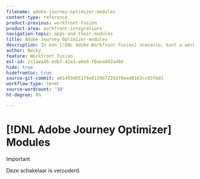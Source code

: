 ```yaml
---
filename: adobe-journey-optimizer-modules
content-type: reference
product-previous: workfront-fusion
product-area: workfront-integrations
navigation-topic: apps-and-their-modules
title: Adobe Journey Optimizer-modules
description: In een [!DNL Adobe Workfront Fusion] scenario, kunt u werkschema's automatiseren die gebruiken [!DNL Adobe Journey Optimizer]en deze verbinding maken met meerdere toepassingen en services van derden.
author: Becky
feature: Workfront Fusion
exl-id: 2c1aea46-edbf-42a3-a6e9-f8aea042a48d
hide: true
hidefromtoc: true
source-git-commit: a61459db5174e8159b72293f0eed0162cc03f6d1
workflow-type: tm+mt
source-wordcount: '30'
ht-degree: 0%

---
```


# [!DNL Adobe Journey Optimizer] Modules

>[!IMPORTANT]
>
>Deze schakelaar is verouderd.

<!--

In an [!DNL Adobe Workfront Fusion] scenario, you can automate workflows that use [!DNL Adobe Journey Optimizer], as well as connect it to multiple third-party applications and services. [!DNL Adobe Journey Optimizer] modules allow you to create, read, update, or delete records, or perform a custom API call to the [!DNL Adobe Journey Optimizer] API.


If you need instructions on creating a scenario, see [Create a scenario](../../workfront-fusion/scenarios/create-a-scenario.md).

For information about modules, see [Modules in [!DNL Adobe Workfront Fusion]](../../workfront-fusion/modules/modules.md).

## Access requirements

You must have the following access to use the functionality in this article:

<table>
  <col/>
  <col/>
  <tbody>
    <tr>
      <td role="rowheader">[!DNL Adobe Workfront] plan*</td>
      <td>
        <p>[!UICONTROL Pro] or higher</p>
      </td>
    </tr>
    <tr>
      <td role="rowheader">[!DNL Adobe Workfront] license*</td>
      <td>
        <p>[!UICONTROL Plan], [!UICONTROL Work]</p>
      </td>
    </tr>
    <tr>
      <td role="rowheader">[!DNL Adobe Workfront Fusion] license**</td>
      <td>
   <p>Current license requirement: No [!DNL Workfront Fusion] license requirement.</p>
   <p>Or</p>
   <p>Legacy license requirement: [!UICONTROL [!DNL Workfront Fusion] for Work Automation and Integration] </p>
   </td>
    </tr>
    <tr>
      <td role="rowheader">Product</td>
      <td>
   <p>Current product requirement: If you have the [!UICONTROL Select] or [!UICONTROL Prime] [!DNL Adobe Workfront] Plan, your organization must purchase [!DNL Adobe Workfront Fusion] as well as [!DNL Adobe Workfront] to use functionality described in this article. [!DNL Workfront Fusion] is included in the [!UICONTROL Ultimate] [!DNL Workfront] plan.</p>
   <p>Or</p>
   <p>Legacy product requirement: Your organization must purchase [!DNL Adobe Workfront Fusion] as well as [!DNL Adobe Workfront] to use functionality described in this article.</p>
   </td>
    </tr>
  </tbody>
</table>


To find out what plan, license type, or access you have, contact your [!DNL Workfront] administrator.

For information on [!DNL Adobe Workfront Fusion] licenses, see [[!DNL Adobe Workfront Fusion] licenses](../../workfront-fusion/get-started/license-automation-vs-integration.md).

## Prerequisites

Before you can use the [!DNL Adobe Journey Optimizer] connector, you must ensure that the following prerequisites are met:

* You must have an active [!DNL Adobe Journey Optimizer] account.

## Create a connection to [!DNL Adobe Journey Optimizer]

To create a connection for your [!DNL Adobe Journey Optimizer] modules:

1. In any [!DNL Adobe Journey Optimizer] module, click **[!UICONTROL Add]** next to the Connection box.

1. Fill in the following fields:

   <table style="table-layout:auto"> 
      <col class="TableStyle-TableStyle-List-options-in-steps-Column-Column1">
      </col>
      <col class="TableStyle-TableStyle-List-options-in-steps-Column-Column2">
      </col>
      <tbody>
        <tr>
          <td role="rowheader">[!UICONTROL Connection name]</td>
          <td>
            <p>Enter a name for this connection.</p>
          </td>
        </tr>
        <tr>
          <td role="rowheader">[!UICONTROL Client ID]</td>
          <td>Enter your [!DNL Adobe] [!UICONTROL Client ID]. This can be found in the [!UICONTROL Credentials details] section of the [!DNL Adobe Developer Console].</td>
        </tr>
        <tr>
          <td role="rowheader">[!UICONTROL Client Secret]</td>
          <td>Enter your [!DNL Adobe] [!UICONTROL Client Secret]. This can be found in the [!UICONTROL Credentials details] section of the [!DNL Adobe Developer Console].
        </tr>
        <tr>
          <td role="rowheader">[!UICONTROL Technical account ID]</td>
          <td>Enter your [!DNL Adobe] [!UICONTROL Technical account ID]. This can be found in the [!UICONTROL Credentials details] section of the [!DNL Adobe Developer Console].
        </tr>
        <tr>
          <td role="rowheader">[!UICONTROL Organization ID]</td>
          <td>Enter your [!DNL Adobe] [!UICONTROL Organization ID]. This can be found in the [!UICONTROL Credentials details] section of the [!DNL Adobe Developer Console].
        </tr>
        <tr>
          <td role="rowheader">[!UICONTROL Meta scopes]</td>
          <td>
            Enter any meta scopes needed for the connection.
          </td>
        </tr>
        <tr>
          <td role="rowheader">[!UICONTROL Private key]</td>
          <td>
            <p>Enter the private key that was generated when your credentials were created in the [!DNL Adobe Developer Console]. </p>
            <p>To extract your private key or certificate:</p>
            <ol>
              <li value="1">
                <p>Click <b>[!UICONTROL Extract]</b>.</p>
              </li>
              <li value="2">
                <p>Select the type of file you are extracting.</p>
              </li>
              <li value="3">
                <p>Select the file that contains the private key or certificate.</p>
              </li>
              <li value="4">
                <p>Enter the password for the file.</p>
              </li>
              <li value="5">
                <p>Click <b>[!UICONTROL Save]</b> to extract the file and return to the connection setup.</p>
              </li>
            </ol>
          </td>
        </tr>
      </tbody>
    </table>
1. Click **[!UICONTROL Continue]** to save the connection and return to the module.

## [!DNL Adobe Journey Optimizer] modules and their fields

When you configure [!DNL Adobe Journey Optimizer] modules, [!DNL Workfront Fusion] displays the fields listed below. Along with these, additional [!DNL Adobe Journey Optimizer] fields might display, depending on factors such as your access level in the app or service. A bolded title in a module indicates a required field.

If you see the map button above a field or function, you can use it to set variables and functions for that field. For more information, see [Map information from one module to another in [!DNL Adobe Workfront Fusion]](../../workfront-fusion/mapping/map-information-between-modules.md).

![](assets/map-toggle-350x74.png)

* [Actions](#actions)
* [Searches](#searches)

### Actions

* [[!UICONTROL Create a record]](#create-a-record)
* [[!UICONTROL Make a custom API call]](#make-a-custom-api-call)
* [[!UICONTROL Delete a record]](#delete-a-record)
* [[!UICONTROL Update a record]](#update-a-record)

#### [!UICONTROL Create a record]

This action module creates a placement, decision rule, tag, personalized offer, collection, or fallback offer.

<table>
  <col/>
  <col/>
  <tbody>
    <tr>
      <td role="rowheader">[!UICONTROL Connection]</td>
     <td>For instructions on creating a connection to [!DNL Adobe Journey Optimizer], see <a href="#create-a-connection-to-adobe-journey-optimizer" class="MCXref xref" >Create a connection to [!DNL Adobe Journey Optimizer]</a> in this article.</td>
    </tr>
    <tr>
      <td role="rowheader">
        [!UICONTROL Record type]
      </td>
      <td>
        Select the type of record that you want to create
        <ul>
        <li><b>[!UICONTROL Placement]</b>: Continue to <a href="#placement-fields" >[!UICONTROL Placement] fields</a>.</li>
        <li><b>[!UICONTROL Decision rule]</b>: Continue to <a href="#decision-rule-fields" >[!UICONTROL Decision rule] fields</a>.</li>
        <li><b>[!UICONTROL Decision]</b>: Continue to <a href="#decision-fields" >[!UICONTROL Decision] fields</a>.</li>
        <li><b>[!UICONTROL Tag]</b>: Continue to <a href="#tag-fields" >[!UICONTROL Tag] fields</a>.</li>
        <li><b>[!UICONTROL Collection]</b>: Continue to <a href="#collection-fields" >[!UICONTROL Collection] fields</a>.</li>
        <li><b>[!UICONTROL Fallback offer]</b>: Continue to <a href="#fallback-offer-fields" >[!UICONTROL Fallback offer] fields</a>.</li>
        <li><b>[!UICONTROL Personalized offer]</b>: Continue to <a href="#personalized-offer-fields" >[!UICONTROL Personalized offer] fields</a>.</li>
        </ul>
      </td>
    </tr>
  </tbody>
</table>

##### [!UICONTROL Placement] fields

<table>
  <col/>
  <col/>
  <tbody>
    <tr>
      <td role="rowheader">[!UICONTROL Name]</td>
     <td>Enter or map a name for the placement.</td>
    </tr>
    <tr>
      <td role="rowheader">
        [!UICONTROL Description]
      </td>
      <td>Enter or map a description for the placement.
      </td>
    </tr>
  </tbody>
</table>


##### [!UICONTROL Decision rule] fields

<table>
  <col/>
  <col/>
  <tbody>
    <tr>
      <td role="rowheader">[!UICONTROL Name]</td>
     <td>Enter or map a name for the description rule.</td>
    </tr>
    <tr>
      <td role="rowheader">
        [!UICONTROL Description]
      </td>
      <td>Enter or map a description for the decision rule.
      </td>
    </tr>
    <tr>
      <td role="rowheader">
        [!UICONTROL Condition]
      </td>
      <td>Enter or map the condition the decision rule.
      </td>
    </tr>
  </tbody>
</table>

##### [!UICONTROL Decision] fields

<table>
  <col/>
  <col/>
  <tbody>
    <tr>
      <td role="rowheader">[!UICONTROL Name]</td>
     <td>Enter or map a name for the description rule.</td>
    </tr>
    <tr>
      <td role="rowheader">[!UICONTROL Status]</td>
      <td>Select the status for the decision.
      </td>
    </tr>
    <tr>
      <td role="rowheader">[!UICONTROL Start date]</td>
      <td><p>Enter or map the start date for the decision.</p><p>For a list of supported date formats, see <a href="../../workfront-fusion/mapping/type-coercion.md" class="MCXref xref">Type coercion in [!DNL Adobe Workfront Fusion]</a>.</p>
      </td>
    </tr>
   <tr>
      <td role="rowheader">[!UICONTROL End date]</td>
      <td><p>Enter or map the end date for the decision.</p><p>For a list of supported date formats, see <a href="../../workfront-fusion/mapping/type-coercion.md" class="MCXref xref">Type coercion in [!DNL Adobe Workfront Fusion]</a>.</p>
      </td>
    </tr>
   <tr>
      <td role="rowheader">[!UICONTROL Placements]</td>
      <td>Select the placements to add to this decision
      </td>
    </tr>
   <tr>
      <td role="rowheader">[!UICONTROL Collection]</td>
      <td>Select the offer collection that contains the offers that this decision will consider.
      </td>
    </tr>
   <tr>
      <td role="rowheader">[!UICONTROL Fallback offer]</td>
      <td>Select the fallback offer that will be presented to customers that do not match the rules for this decision.
      </td>
    </tr>
  </tbody>
</table>

##### [!UICONTROL Tag] fields

<table>
  <col/>
  <col/>
  <tbody>
    <tr>
      <td role="rowheader">[!UICONTROL Name]</td>
     <td>Enter or map a name for the tag.</td>
    </tr>
  </tbody>
</table>

##### [!UICONTROL Collection] fields

<table>
  <col/>
  <col/>
  <tbody>
    <tr>
      <td role="rowheader">[!UICONTROL Name]</td>
     <td>Enter or map a name for the collection.</td>
    </tr>
    <tr>
      <td role="rowheader">
        [!UICONTROL Filter Type]
      </td>
      <td>
      </td>
    </tr>
    <tr>
      <td role="rowheader">
        [!UICONTROL Elements]
      </td>
      <td>Select the tags to include in the colelction.
      </td>
    </tr>
  </tbody>
</table>

##### [!UICONTROL Fallback offer] fields

<table>
  <col/>
  <col/>
  <tbody>
    <tr>
      <td role="rowheader">[!UICONTROL Name]</td>
     <td>Enter or map a name for the fallback offer.</td>
    </tr>
    <tr>
      <td role="rowheader">
        [!UICONTROL Status]
      </td>
      <td> Select the status of the fallback offer.
      </td>
    </tr>
    <tr>
      <td role="rowheader">
        [!UICONTROL Placement]
      </td>
      <td>Enter or map the placement for the fallback offer.
      </td>
    </tr>
  </tbody>
</table>

##### [!UICONTROL Personalized offer] fields

<table>
  <col/>
  <col/>
  <tbody>
    <tr>
      <td role="rowheader">[!UICONTROL Name]</td>
     <td>Enter or map a name for the description rule.</td>
    </tr>
    <tr>
      <td role="rowheader">[!UICONTROL Status]</td>
      <td>Select the status for the decision.
      </td>
    </tr>
    <tr>
      <td role="rowheader">Placement</td>
      <td>Select the placement for the personalized offer.
      </td>
    </tr>
    <tr>
      <td role="rowheader">[!UICONTROL Start date]</td>
      <td><p>Enter or map the start date for the personalized offer.</p><p>For a list of supported date formats, see <a href="../../workfront-fusion/mapping/type-coercion.md" class="MCXref xref">Type coercion in [!DNL Adobe Workfront Fusion]</a>.</p>
      </td>
    </tr>
   <tr>
      <td role="rowheader">[!UICONTROL End date]</td>
      <td><p>Enter or map the end date for the personalized offer.</p><p>For a list of supported date formats, see <a href="../../workfront-fusion/mapping/type-coercion.md" class="MCXref xref">Type coercion in [!DNL Adobe Workfront Fusion]</a>.</p>
      </td>
    </tr>
   <tr>
      <td role="rowheader">[!UICONTROL Decision rules]</td>
      <td>Select the decision rules to add to this personalized offer.
      </td>
    </tr>
   <tr>
      <td role="rowheader">[!UICONTROL Priority]</td>
      <td>Select the priority of this offer. Priority affects whether this offer will be presented rather than another offer.
      </td>
    </tr>
   <tr>
      <td role="rowheader">[!UICONTROL Capping constraint]</td>
      <td>Enter or map the number of times this offer will be presented.
      </td>
    </tr>
  </tbody>
</table>

#### [!UICONTROL Delete a record]

This action module deletes a single record in [!DNL Adobe Journey Optimizer].

<table>
  <col/>
  <col/>
  <tbody>
    <tr>
      <td role="rowheader">[!UICONTROL Connection]</td>
     <td>For instructions on creating a connection to [!DNL Adobe Journey Optimizer], see <a href="#create-a-connection-to-adobe-journey-optimizer" class="MCXref xref" >Create a connection to [!DNL Adobe Journey Optimizer]</a> in this article.</td>
    </tr>
    <tr>
      <td role="rowheader">
        [!UICONTROL Record type]
      </td>
      <td>
        Select the type of record that you want to delete
        <ul>
        <li>[!UICONTROL Placement]</li>
        <li>[!UICONTROL Decision rule]</li>
        <li>[!UICONTROL Decision]</li>
        <li>[!UICONTROL Tag]</li>
        <li>[!UICONTROL Collection]</li>
        <li>[!UICONTROL Fallback offer]</li>
        <li>[!UICONTROL Personalized offer]</li>
        </ul>
      </td>
    </tr>
    <tr>
      <td role="rowheader">[!UICONTROL Placement]/[!UICONTROL Decision rule]/[!UICONTROL Decision]/[!UICONTROL Tag]/[!UICONTROL Collection]/[!UICONTROL Fallback offer]/[!UICONTROL Personalized offer]
      </td>
      <td>
        Select the record that you want to delete.
      </td>
    </tr>

</tbody>
</table>

#### [!UICONTROL Make a custom API call]

This module makes a custom API call to the [!DNL Adobe Journey Optimizer] API

<table>
  <col/>
  <col/>
  <tbody>
    <tr>
     <td role="rowheader">[!UICONTROL Connection]</td>
     <td>For instructions on creating a connection to [!DNL Adobe Journey Optimizer], see <a href="#create-a-connection-to-adobe-journey-optimizer" class="MCXref xref" >Create a connection to [!DNL Adobe Journey Optimizer]</a> in this article.</td>
    </tr>
    <tr>
      <td role="rowheader">
        <p>[!UICONTROL Path]</p>
      </td>
      <td>
        <p>Enter a path relative to {baseURL} starting with<code>/</code></p>
      </td>
    </tr>
    <tr>
      <td role="rowheader">
        <p>[!UICONTROL Method]</p>
      </td>
   <td> <p>Select the HTTP request method you need to configure the API call. For more information, see <a href="../../workfront-fusion/modules/http-request-methods.md" class="MCXref xref" data-mc-variable-override="">HTTP request methods in [!DNL Adobe Workfront Fusion]</a>.</p> </td> 
      </td>
    </tr>
    <tr>
      <td role="rowheader">[!UICONTROL Headers]</td>
      <td>
        <p>Add the headers of the request in the form of a standard JSON object.</p>
        <p>For example, <code>{"Content-type":"application/json"}</code></p>
        <p>Workfront Fusion adds authorization headers and x-api-key headers automatically.</p>
      </td>
    </tr>
    <tr>
      <td role="rowheader">[!UICONTROL Query String]  </td>
      <td>
        <p>Enter the request query string.</p>
      </td>
    </tr>
    <tr>
      <td role="rowheader">[!UICONTROL Body]</td>
   <td> <p>Add the body content for the API call in the form of a standard JSON object.</p> <p>Note:  <p>When using conditional statements such as <code>if</code> in your JSON, put the quotation marks outside of the conditional statement.</p> 
     <div class="example" data-mc-autonum="<b>Example: </b>"> 
      <p> <img src="assets/quotes-in-json-350x120.png" style="width: 350;height: 120;"> </p> 
     </div> </p> </td>     </tr>
     <tr>
      <td role="rowheader">[!UICONTROL Limit]  </td>
      <td>
        <p>Enter the maximum number of results that you want the module to return in one execution cycle.</p>
      </td>
    </tr>
  </tbody>
</table>

#### [!UICONTROL Delete a Record]

This action module deletes a single record in [!DNL Adobe Journey Optimizer].

<table>
  <col/>
  <col/>
  <tbody>
    <tr>
     <td role="rowheader">[!UICONTROL Connection]</td>
     <td>For instructions on creating a connection to [!DNL Adobe Journey Optimizer], see <a href="#create-a-connection-to-adobe-journey-optimizer" class="MCXref xref" >Create a connection to [!DNL Adobe Journey Optimizer]</a> in this article.</td>
    </tr>
    <tr>
      <td role="rowheader">
        [!UICONTROL Record Type]
      </td>
      <td>
        Select the type of record that you want to delete
        <ul>
        <li>[!UICONTROL Placement]</li>
        <li>[!UICONTROL Decision rule]</li>
        <li>[!UICONTROL Decision]</li>
        <li>[!UICONTROL Tag]</li>
        <li>[!UICONTROL Collection]</li>
        <li>[!UICONTROL Fallback offer]</li>
        <li>[!UICONTROL Personalized offer]</li>
        </ul>
      </td>
    </tr>
    <tr>
      <td role="rowheader">[!UICONTROL Placement]/[!UICONTROL Decision rule]/[!UICONTROL Decision]/[!UICONTROL Tag]/[!UICONTROL Collection]/[!UICONTROL Fallback offer]/[!UICONTROL Personalized offer]
      </td>
      <td>
        Select the record that you want to delete.
      </td>
    </tr>

</tbody>
</table>

#### [!UICONTROL Update a record]

This action module creates a placement, decision, decision rule, tag, personalized offer, collection, or fallback offer.

<table>
  <col/>
  <col/>
  <tbody>
    <tr>
     <td role="rowheader">[!UICONTROL Connection]</td>
     <td>For instructions on creating a connection to [!DNL Adobe Journey Optimizer], see <a href="#create-a-connection-to-adobe-journey-optimizer" class="MCXref xref" >Create a connection to [!DNL Adobe Journey Optimizer]</a> in this article.</td>
    </tr>
    <tr>
      <td role="rowheader">
        [!UICONTROL Record type]
      </td>
      <td>
        Select the type of record that you want to update
        <ul>
        <li>[!UICONTROL Placement]</li>
        <li>[!UICONTROL Decision rule]</li>
        <li>[!UICONTROL Decision]</li>
        <li>[!UICONTROL Tag]</li>
        <li>[!UICONTROL Collection]</li>
        <li>[!UICONTROL Fallback offer]</li>
        <li>[!UICONTROL Personalized offer]</li>
        </ul>
      </td>
    </tr>
    <tr>
      <td role="rowheader">[!UICONTROL Placement]/[!UICONTROL Decision rule]/[!UICONTROL Decision]/[!UICONTROL Tag]/[!UICONTROL Collection]/[!UICONTROL Fallback offer]/[!UICONTROL Personalized offer]
      </td>
      <td>
        Select the record that you want to update.
      </td>
    </tr>
    <tr>
      <td role="rowheader">
        [!UICONTROL Fields]
      </td>
      <td>For each field that you want to update:
      <ol>
      <li>Click <b>[!UICONTROL Add]</b>.</li>
      <li>Select whether you want to add, replace, or remove values.</li>
      <li>Enter the field that you want to update.</li>
      <li>Enter the new value for the field.</li>
      </td>
    </tr>

</tbody>
</table>


### Searches

#### [!UICONTROL List records]

This search module lists records of the selected type, returning results based on criteria you specify.

<table>
  <col/>
  <col/>
  <tbody>
    <tr>
     <td role="rowheader">[!UICONTROL Connection]</td>
     <td>For instructions on creating a connection to [!DNL Adobe Journey Optimizer], see <a href="#create-a-connection-to-adobe-journey-optimizer" class="MCXref xref" >Create a connection to [!DNL Adobe Journey Optimizer]</a> in this article.</td>
    </tr>
    <tr>
      <td role="rowheader">
        <p>[!UICONTROL Record type]</p>
      </td>
      <td>
        <p>Select the type of record that you want to list.</p>
        <ul>
        <li>[!UICONTROL Placement]</li>
        <li>[!UICONTROL Decision rule]</li>
        <li>[!UICONTROL Decision]</li>
        <li>[!UICONTROL Tag]</li>
        <li>[!UICONTROL Collection]</li>
        <li>[!UICONTROL Fallback offer]</li>
        <li>[!UICONTROL Personalized offer]</li>
       </ul>
      </td>
    </tr>
    <tr>
      <td role="rowheader">
        <p>[!UICONTROL Query operator]</p>
      </td>
      <td>
        <p>Select an operator to apply to parameters in the query</p>
      </td>
    </tr>
    <tr>
      <td role="rowheader">[!UICONTROL Fields]</td>
      <td><p>If you want to limit the search to specific fields, enter the fields. For each field that you want to limit the search to, click [!UICONTROL Add item] and enter the name of the field.</p><p>Path expressions are in the form of dot separated paths such as <code>_instance.xdm:name</code>.</p>
      </td>
    </tr>
    <tr>
      <td role="rowheader">[!UICONTROL Order by] </td>
      <td>Enter or map the property by which you want to order results.
      </td>
    </tr>
    <tr>
      <td role="rowheader">[!UICONTROL Order direction]</td>
   <td>Select whether you want to order results by ascending or descending direction.
    </td>
     </tr>
  </tbody>
</table>

-->
